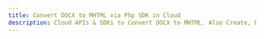 ---title: Convert DOCX to MHTML via Php SDK in Clouddescription: Cloud APIs & SDKs to Convert DOCX to MHTML. Also Create, Edit & Render Microsoft Word & OpenOffice documents in the Cloud.---